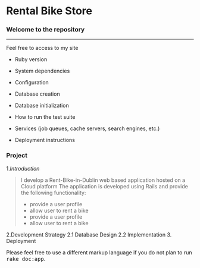 
Rental Bike Store
===============================

### Welcome to the repository

------------------------------

Feel free to access to my site

* Ruby version

* System dependencies

* Configuration

* Database creation

* Database initialization

* How to run the test suite

* Services (job queues, cache servers, search engines, etc.)

* Deployment instructions



### Project

1.*Introduction*
> I develop a Rent-Bike-in-Dublin web based application hosted on a Cloud platform
> The application is developed using Rails and provide the following functionality:
> * provide a user profile
> * allow user to rent a bike
> * provide a user profile
> * allow user to rent a bike

2.Development Strategy
2.1 Database Design
2.2 Implementation
3. Deployment


Please feel free to use a different markup language if you do not plan to run
<tt>rake doc:app</tt>.
